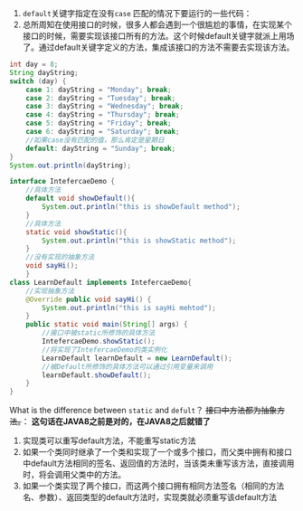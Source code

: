 1. `default`关键字指定在没有`case` 匹配的情况下要运行的一些代码：
2. 总所周知在使用接口的时候，很多人都会遇到一个很尴尬的事情，在实现某个接口的时候，需要实现该接口所有的方法。这个时候default关键字就派上用场了。通过default关键字定义的方法，集成该接口的方法不需要去实现该方法。

```java
int day = 8; 
String dayString; 
switch (day) { 
	case 1: dayString = "Monday"; break; 
	case 2: dayString = "Tuesday"; break; 
	case 3: dayString = "Wednesday"; break; 
	case 4: dayString = "Thursday"; break; 
	case 5: dayString = "Friday"; break; 
	case 6: dayString = "Saturday"; break; 
	//如果case没有匹配的值，那么肯定是星期日 
	default: dayString = "Sunday"; break; 
} 
System.out.println(dayString);
```
```java
interface IntefercaeDemo { 
	//具体方法 
	default void showDefault(){ 
		System.out.println("this is showDefault method"); 
	} 
	//具体方法 
	static void showStatic(){ 
		System.out.println("this is showStatic method"); 
	} 
	//没有实现的抽象方法 
	void sayHi(); 
	} 
class LearnDefault implements IntefercaeDemo{ 
	//实现抽象方法 
	@Override public void sayHi() { 
		System.out.println("this is sayHi mehtod"); 
	} 
	public static void main(String[] args) { 
		//接口中被static所修饰的具体方法 
		IntefercaeDemo.showStatic(); 
		//将实现了IntefercaeDemo的类实例化
		LearnDefault learnDefault = new LearnDefault(); 
		//被Default所修饰的具体方法可以通过引用变量来调用 
		learnDefault.showDefault(); 
	} 
}
```
What is the difference between `static` and `defult`？
~~接口中方法都为抽象方法。~~： **这句话在JAVA8之前是对的，在JAVA8之后就错了**
1.  实现类可以重写default方法，不能重写static方法
2. 如果一个类同时继承了一个类和实现了一个或多个接口，而父类中拥有和接口中default方法相同的签名、返回值的方法时，当该类未重写该方法，直接调用时，将会调用父类中的方法。
3. 如果一个类实现了两个接口，而这两个接口拥有相同方法签名（相同的方法名、参数）、返回类型的default方法时，实现类就必须重写该default方法
